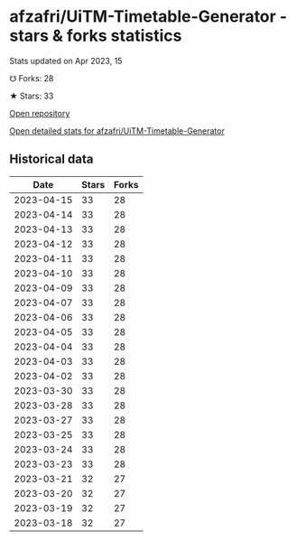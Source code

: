 # afzafri/UiTM-Timetable-Generator - stars & forks statistics

Stats updated on Apr 2023, 15

☋ Forks: 28

★ Stars: 33

[Open repository](https://github.com/afzafri/UiTM-Timetable-Generator)

[Open detailed stats for afzafri/UiTM-Timetable-Generator](https://reviewgithub.com/rep/afzafri/UiTM-Timetable-Generator)

## Historical data
| Date | Stars | Forks |
|------|-------|-------|
| 2023-04-15 | 33 | 28 | 
| 2023-04-14 | 33 | 28 | 
| 2023-04-13 | 33 | 28 | 
| 2023-04-12 | 33 | 28 | 
| 2023-04-11 | 33 | 28 | 
| 2023-04-10 | 33 | 28 | 
| 2023-04-09 | 33 | 28 | 
| 2023-04-07 | 33 | 28 | 
| 2023-04-06 | 33 | 28 | 
| 2023-04-05 | 33 | 28 | 
| 2023-04-04 | 33 | 28 | 
| 2023-04-03 | 33 | 28 | 
| 2023-04-02 | 33 | 28 | 
| 2023-03-30 | 33 | 28 | 
| 2023-03-28 | 33 | 28 | 
| 2023-03-27 | 33 | 28 | 
| 2023-03-25 | 33 | 28 | 
| 2023-03-24 | 33 | 28 | 
| 2023-03-23 | 33 | 28 | 
| 2023-03-21 | 32 | 27 | 
| 2023-03-20 | 32 | 27 | 
| 2023-03-19 | 32 | 27 | 
| 2023-03-18 | 32 | 27 | 

